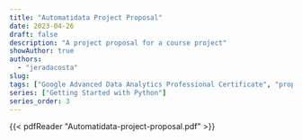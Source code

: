 ```yaml
---
title: "Automatidata Project Proposal"
date: 2023-04-26
draft: false
description: "A project proposal for a course project"
showAuthor: true
authors:
  - "jeradacosta"
slug:
tags: ["Google Advanced Data Analytics Professional Certificate", "proposal", "planning"]
series: ["Getting Started with Python"]
series_order: 3
---
```



{{< pdfReader "Automatidata-project-proposal.pdf" >}}